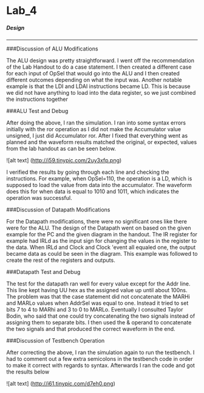 Lab_4
=====
##### Design
------------------------------------------------------------------------
###Discussion of ALU Modifications

The ALU design was pretty straightforward. I went off the recommendation of the Lab Handout to do a case statement.
I then created a different case for each input of OpSel that would go into the ALU and I then created different outcomes
depending on what the input was. Another notable example is that the LDI and LDAI instructions became LD. This is because we did not have anything to load into the data register, so we just combined the instructions together

###ALU Test and Debug

After doing the above, I ran the simulation. I ran into some syntax errors initially with the ror operation as I did
not make the Accumulator value unsigned, I just did Accumulator ror. After I fixed that everything went as planned and the 
waveform results matched the original, or expected, values from the lab handout as can be seen below.

![alt text] (http://i59.tinypic.com/2uy3xfp.png)


I verified the results by going through each line and checking the instructions. For example, when OpSel=110, the operation
is a LD, which is supposed to load the value from data into the accumulator. The waveform does this for when data is equal
to 1010 and 1011, which indicates the operation was successful.

###Discussion of Datapath Modifications

For the Datapath modifications, there were no significant ones like there were for the ALU. The design of the Datapath went on based on the given example for the PC and the given diagram in the handout. The IR register for example had IRLd as the input sign for changing the values in the register to the data. When IRLd and Clock and Clock 'event all equaled one, the output became data as could be seen in the diagram. This example was followed to create the rest of the registers and outputs.

###Datapath Test and Debug

The test for the datapath ran well for every value except for the Addr line. This line kept having UU hex as the assigned value up until about 100ns. The problem was that the case statement did not concatenate the MARHi and MARLo values when AddrSel was equal to one. Instead it tried to set bits 7 to 4 to MARhi and 3 to 0 to MARLo. Eventually I consulted Taylor Bodin, who said that one could try concatenating the two signals instead of assigning them to separate bits. I then used the & operand to concatenate the two signals and that produced the correct waveform in the end.

###Discussion of Testbench Operation

After correcting the above, I ran the simulation again to run the testbench. I had to comment out a few extra semicolons in the testbench code in order to make it correct with regards to syntax. Afterwards I ran the code and got the results below

![alt text] (http://i61.tinypic.com/d7eh0.png)
